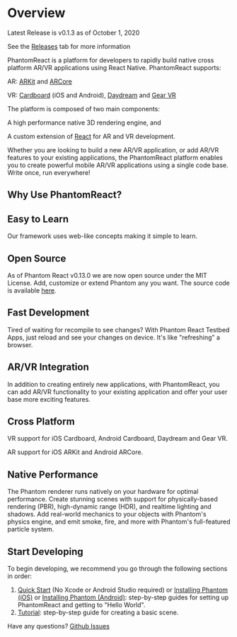 # Overview

Latest Release is v0.1.3 as of October 1, 2020

See the [Releases](releases.md) tab for more information

PhantomReact is a platform for developers to rapidly build native cross platform AR/VR applications using React Native. PhantomReact supports:

AR: [ARKit](https://developer.apple.com/augmented-reality/) and [ARCore](https://developers.google.com/ar/)

VR: [Cardboard](https://arvr.google.com/cardboard/) (iOS and Android), [Daydream](https://arvr.google.com/daydream/) and [Gear VR](https://www.samsung.com/global/galaxy/gear-vr/)

The platform is composed of two main components:

A high performance native 3D rendering engine, and

A custom extension of [React](https://reactjs.org/) for AR and VR development.

Whether you are looking to build a new AR/VR application, or add AR/VR features to your existing applications, the PhantomReact platform enables you to create powerful mobile AR/VR applications using a single code base. Write once, run everywhere!

## Why Use PhantomReact?
## Easy to Learn
Our framework uses web-like concepts making it simple to learn.


## Open Source
As of Phantom React v0.13.0 we are now open source under the MIT License. Add, customize or extend Phantom any you want. The source code is available [here](https://github.com/TobyX-Corp/phantom-react).

## Fast Development
Tired of waiting for recompile to see changes? With Phantom React Testbed Apps, just reload and see your changes on device. It's like "refreshing" a browser.


## AR/VR Integration
In addition to creating entirely new applications, with PhantomReact, you can add AR/VR functionality to your existing application and offer your user base more exciting features.


## Cross Platform
VR support for iOS Cardboard, Android Cardboard, Daydream and Gear VR.

AR support for iOS ARKit and Android ARCore.


## Native Performance
The Phantom renderer runs natively on your hardware for optimal performance. Create stunning scenes with support for physically-based rendering (PBR), high-dynamic range (HDR), and realtime lighting and shadows. Add real-world mechanics to your objects with Phantom's physics engine, and emit smoke, fire, and more with Phantom's full-featured particle system.


## Start Developing
To begin developing, we recommend you go through the following sections in order:

1. [Quick Start](quick-start.md) (No Xcode or Android Studio required) or [Installing Phantom (iOS)](starting-a-new-phantom-project.md) or [Installing Phantom (Android)](installing-phantom-android): step-by-step guides for setting up PhantomReact and getting to "Hello World".
2. [Tutorial](tutorial): step-by-step guide for creating a basic scene.

Have any questions? [Github Issues](https://github.com/TobyX-Corp/phantom-react/issues)